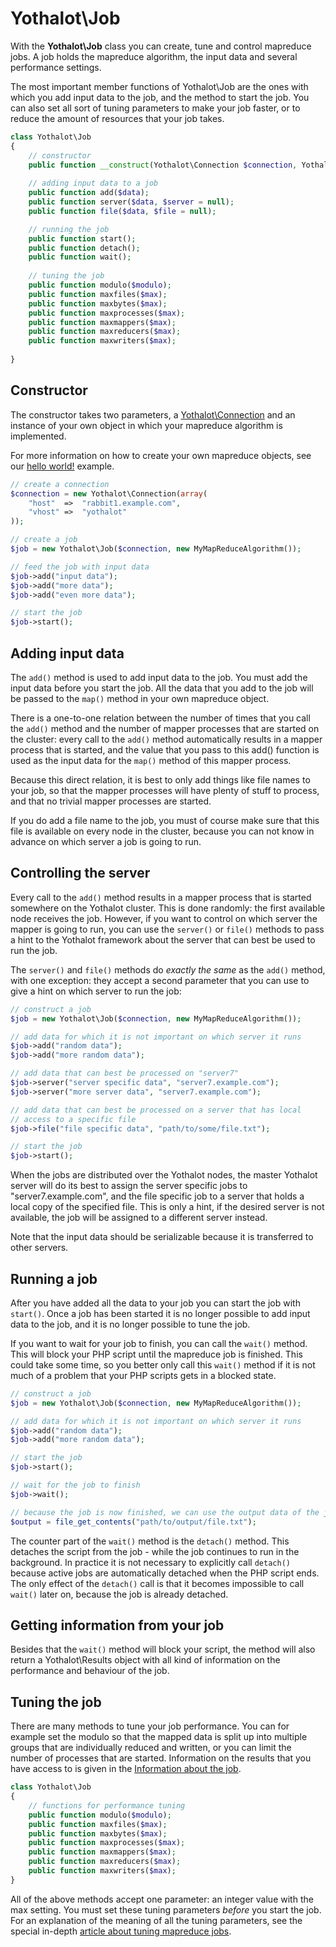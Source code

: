# Yothalot\Job

With the **Yothalot\Job** class you can create, tune and control mapreduce 
jobs. A job holds the mapreduce algorithm, the input data and several
performance settings.

The most important member functions of Yothalot\Job are the
ones with which you add input data to the job, and the method to start the
job. You can also set all sort of tuning parameters to make your job faster,
or to reduce the amount of resources that your job takes.

```php
class Yothalot\Job
{
    // constructor
    public function __construct(Yothalot\Connection $connection, Yothalot\MapReduce $algorithm);
    
    // adding input data to a job
    public function add($data);
    public function server($data, $server = null);
    public function file($data, $file = null);

    // running the job
    public function start();
    public function detach();
    public function wait();
    
    // tuning the job
    public function modulo($modulo);
    public function maxfiles($max);
    public function maxbytes($max);
    public function maxprocesses($max);
    public function maxmappers($max);
    public function maxreducers($max);
    public function maxwriters($max);
    
}
```

## Constructor

The constructor takes two parameters, a [Yothalot\Connection](copernica-docs:Yothalot/php-connection) 
and an instance of your own object in which your mapreduce algorithm is implemented.

For more information on how to create your own mapreduce objects, see our 
[hello world!](copernica-docs:Yothalot/helloworld "Hello world!") example.

```php
// create a connection
$connection = new Yothalot\Connection(array(
    "host"  =>  "rabbit1.example.com",
    "vhost" =>  "yothalot"
));

// create a job
$job = new Yothalot\Job($connection, new MyMapReduceAlgorithm());

// feed the job with input data
$job->add("input data");
$job->add("more data");
$job->add("even more data");

// start the job
$job->start();
```

## Adding input data

The `add()` method is used to add input data to the job. You must add the input
data before you start the job. All the data that you add to the job will be passed
to the `map()` method in your own mapreduce object.

There is a one-to-one relation between the number of times that you call the 
`add()` method and the number of mapper processes that are started on the cluster: 
every call to the `add()` method automatically results in a mapper process that 
is started, and the value that you pass to this add() function is used as the 
input data for the `map()` method of this mapper process.

Because this direct relation, it is best to only add things like file names to
your job, so that the mapper processes will have plenty of stuff to process, and
that no trivial mapper processes are started.

If you do add a file name to the job, you must of course make sure that this
file is available on every node in the cluster, because you can not know in
advance on which server a job is going to run.


## Controlling the server

Every call to the `add()` method results in a mapper process that is started
somewhere on the Yothalot cluster. This is done randomly: the first available
node receives the job. However, if you want to control on which server the
mapper is going to run, you can use the `server()` or `file()` methods to pass
a hint to the Yothalot framework about the server that can best be used to run 
the job.

The `server()` and `file()` methods do *exactly the same* as the `add()` method, 
with one exception: they accept a second parameter that you can use to give a 
hint on which server to run the job:

```php
// construct a job
$job = new Yothalot\Job($connection, new MyMapReduceAlgorithm());

// add data for which it is not important on which server it runs
$job->add("random data");
$job->add("more random data");

// add data that can best be processed on "server7"
$job->server("server specific data", "server7.example.com");
$job->server("more server data", "server7.example.com");

// add data that can best be processed on a server that has local
// access to a specific file
$job->file("file specific data", "path/to/some/file.txt");

// start the job
$job->start();
```

When the jobs are distributed over the Yothalot nodes, the master Yothalot
server will do its best to assign the server specific jobs to "server7.example.com",
and the file specific job to a server that holds a local copy of the specified
file. This is only a hint, if the desired server is not available, the job will
be assigned to a different server instead.

Note that the input data should be serializable because it is transferred to
other servers.


## Running a job

After you have added all the data to your job you can start the job with 
`start()`. Once a job has been started it is no longer possible to add input 
data to the job, and it is no longer possible to tune the job.

If you want to wait for your job to finish, you can call the `wait()` method.
This will block your PHP script until the mapreduce job is finished. This could
take some time, so you better only call this `wait()` method if it is not much
of a problem that your PHP scripts gets in a blocked state.

```php
// construct a job
$job = new Yothalot\Job($connection, new MyMapReduceAlgorithm());

// add data for which it is not important on which server it runs
$job->add("random data");
$job->add("more random data");

// start the job
$job->start();

// wait for the job to finish
$job->wait();

// because the job is now finished, we can use the output data of the job
$output = file_get_contents("path/to/output/file.txt");
```

The counter part of the `wait()` method is the `detach()` method. This detaches
the script from the job - while the job continues to run in the background. In practice
it is not necessary to explicitly call `detach()` because active jobs are 
automatically detached when the PHP script ends. The only effect of the `detach()` 
call is that it becomes impossible to call `wait()` later on, because the job
is already detached.

## Getting information from your job

Besides that the `wait()` method will block your script, the method will also
return a Yothalot\Results object with all kind of information on the performance
and behaviour of the job. 


## Tuning the job

There are many methods to tune your job performance. You can for example set the
modulo so that the mapped data is split up into multiple groups that are 
individually reduced and written, or you can limit the number of processes
that are started. Information on the results that you have access to is given in
the [Information about the job](copernica-docs:Yothalot/php-result "Result").

```php
class Yothalot\Job
{
    // functions for performance tuning
    public function modulo($modulo);
    public function maxfiles($max);
    public function maxbytes($max);
    public function maxprocesses($max);
    public function maxmappers($max);
    public function maxreducers($max);
    public function maxwriters($max);
}
```

All of the above methods accept one parameter: an integer value with the
max setting. You must set these tuning parameters *before* you start the job.
For an explanation of the  meaning of all the tuning parameters, see the special in-depth
[article about tuning mapreduce jobs](copernica-docs:Yothalot/tuning).

